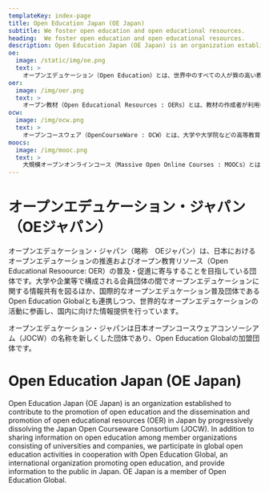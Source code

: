 ```yaml
---
templateKey: index-page
title: Open Education Japan (OE Japan)
subtitle: We foster open education and open educational resources.
heading:  We foster open education and open educational resources.
description: Open Education Japan (OE Japan) is an organization established to contribute to the promotion of open education and the dissemination and promotion of open educational resources (OER) in Japan by progressively dissolving the Japan Open Courseware Consortium (JOCW).  In addition to sharing information on open education among member organizations consisting of universities and companies, we participate in global open education activities in cooperation with Open Education Global, an international organization promoting open education, and provide information to the public in Japan.  OE Japan is a member of Open Education Global.
oe:
  image: /static/img/oe.png
  text: >
    オープンエデュケーション（Open Education）とは、世界中のすべての人が質の高い教育経験と資源にアクセスできるようにすることで、人類の発展に貢献しようとする教育ムーブメントのことです。教育とは他者と知識、洞察、情報を共有することであり、その上に新しい知識、技能、アイデア、理解を構築することができる、という考えのもと「値の共有」を教育の最も基本的な特徴と考える教育ムーブメントです。
oer:
  image: /img/oer.png
  text: >
    オープン教材（Open Educational Resources : OERs）とは、教材の作成者が利用者に対し、その教材の修正や改変の許可を与えてる学習資料のことをいいます。たとえば、プレゼンテーションのスライド、ポッドキャスト、シラバス、画像、レッスンプラン、講義ビデオ、地図、ワークシート、さらには教科書全体などが無償で利用できます。OERの作成者はクリエイティブ・コモンズ・ライセンスなどの合法的なツールを介して著作物に関連する著作権の一部もしくは全てを放棄するため、他の人々は自由にそれらにアクセスし、再利用し、翻訳し、修正することができます。
ocw:
  image: /img/ocw.png
  text: >
    オープンコースウェア（OpenCourseWare : OCW）とは、大学や大学院などの高等教育機関で正規に提供された教材を、インターネット上に無償で公開する活動のことをいいます。公開されているものはコースとして構成されており、テーマ別の内容に加えて、講義ビデオ、講義スケジュールや試験問題、評価ツールなどが含まれています。
moocs:
  image: /img/mooc.png
  text: >
    大規模オープンオンラインコース（Massive Open Online Courses : MOOCs）とは、コンピュータとインターネットにアクセスできれば誰でも無償もしくは安価に利用できるオンライン講義のことです。日本では、一般社団法人日本オープンオンライン教育推進協議会(JMOOC)がオンラインで公開された無料の講座を提供しています。JMOOCの講座は一部のオプションを除き、修了証の取得まで無料で受講できます。
---
```

# オープンエデュケーション・ジャパン（OEジャパン）

オープンエデュケーション・ジャパン（略称　OEジャパン）は、日本におけるオープンエデュケーションの推進およびオープン教育リソース（Open Educational Resoource: OER）の普及・促進に寄与することを目指している団体です。大学や企業等で構成される会員団体の間でオープンエデュケーションに関する情報共有を図るほか、国際的なオープンエデュケーション普及団体であるOpen Education Globalとも連携しつつ、世界的なオープンエデュケーションの活動に参画し、国内に向けた情報提供を行っています。

オープンエデュケーション・ジャパンは日本オープンコースウェアコンソーシアム（JOCW）の名称を新しくした団体であり、Open Education Globalの加盟団体です。

# Open Education Japan (OE Japan)

Open Education Japan (OE Japan) is an organization established to contribute to the promotion of open education and the dissemination and promotion of open educational resources (OER) in Japan by progressively dissolving the Japan Open Courseware Consortium (JOCW).  In addition to sharing information on open education among member organizations consisting of universities and companies, we participate in global open education activities in cooperation with Open Education Global, an international organization promoting open education, and provide information to the public in Japan.  OE Japan is a member of Open Education Global.
